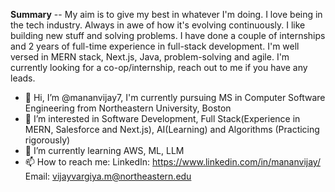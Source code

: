 **Summary**
-- My aim is to give my best in whatever I'm doing. I love being in the tech industry. Always in awe of how it's evolving continuously. I like building new stuff and solving problems. I have done a couple of internships and 2 years of full-time experience in full-stack development. I'm well versed in MERN stack, Next.js, Java, problem-solving and agile. I'm currently looking for a co-op/internship, reach out to me if you have any leads. 

- 👋 Hi, I’m @mananvijay7, I'm currently pursuing MS in Computer Software Engineering from Northeastern University, Boston
- 👀 I’m interested in Software Development, Full Stack(Experience in MERN, Salesforce and Next.js), AI(Learning) and Algorithms (Practicing rigorously)
- 🌱 I’m currently learning AWS, ML, LLM
- 📫 How to reach me:
  LinkedIn: https://www.linkedin.com/in/mananvijay/
  Email: vijayvargiya.m@northeastern.edu

<!---
mananvijay7/mananvijay7 is a ✨ special ✨ repository because its `README.md` (this file) appears on your GitHub profile.
You can click the Preview link to take a look at your changes.
--->
